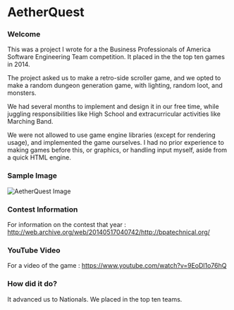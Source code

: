 # AetherQuest

### Welcome
This was a project I wrote for a the Business Professionals of America Software Engineering Team competition. It placed in the the top ten games in 2014. 

The project asked us to make a retro-side scroller game, and we opted to make a random dungeon generation game, with lighting, random loot, and monsters. 

We had several months to implement and design it in our free time, while juggling responsibilities like High School and extracurricular activities like Marching Band.

We were not allowed to use game engine libraries (except for rendering usage), and implemented the game ourselves. I had no prior experience to making games before this, or graphics, or handling input myself, aside from a quick HTML engine.


### Sample Image

![AetherQuest Image](http://i.imgur.com/1ie9w91.png)

### Contest Information
For information on the contest that year : 
http://web.archive.org/web/20140517040742/http://bpatechnical.org/

### YouTube Video
For a video of the game : 
  https://www.youtube.com/watch?v=9EoDl1o76hQ
  
### How did it do? 
  It advanced us to Nationals. We placed in the top ten teams.

